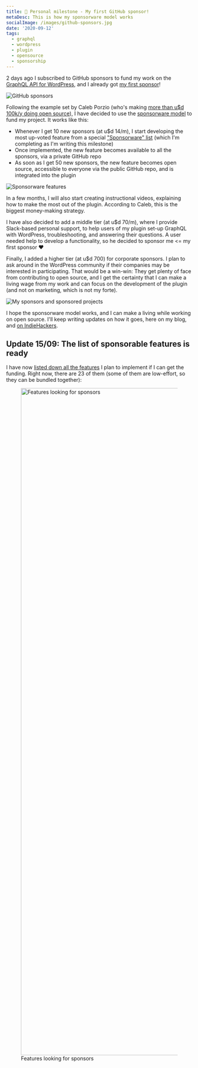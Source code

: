 ```yaml
---
title: 🤩 Personal milestone - My first GitHub sponsor!
metaDesc: This is how my sponsorware model works
socialImage: /images/github-sponsors.jpg
date: '2020-09-12'
tags:
  - graphql
  - wordpress
  - plugin
  - opensource
  - sponsorship
---
```


2 days ago I subscribed to GitHub sponsors to fund my work on the [GraphQL API for WordPress](https://github.com/GraphQLAPI/graphql-api-for-wp), and I already got [my first sponsor](https://github.com/sponsors/leoloso/)!

![GitHub sponsors](/images/leoloso-github-sponsors.png "GitHub sponsors")

Following the example set by Caleb Porzio (who's making [more than u$d 100k/y doing open source](https://calebporzio.com/i-just-hit-dollar-100000yr-on-github-sponsors-heres-how-i-did-it)), I have decided to use the [sponsorware model](https://calebporzio.com/sponsorware) to fund my project. It works like this:

- Whenever I get 10 new sponsors (at u$d 14/m), I start developing the most up-voted feature from a special ["Sponsorware" list](https://github.com/leoloso/PoP/projects/1) (which I'm completing as I'm writing this milestone)
- Once implemented, the new feature becomes available to all the sponsors, via a private GitHub repo
- As soon as I get 50 new sponsors, the new feature becomes open source, accessible to everyone via the public GitHub repo, and is integrated into the plugin

![Sponsorware features](/images/sponsorware-features.png "Sponsorware features")

In a few months, I will also start creating instructional videos, explaining how to make the most out of the plugin. According to Caleb, this is the biggest money-making strategy.

I have also decided to add a middle tier (at u$d 70/m), where I provide Slack-based personal support, to help users of my plugin set-up GraphQL with WordPress, troubleshooting, and answering their questions. A user needed help to develop a functionality, so he decided to sponsor me <= my first sponsor ❤️

Finally, I added a higher tier (at u$d 700) for corporate sponsors. I plan to ask around in the WordPress community if their companies may be interested in participating. That would be a win-win: They get plenty of face from contributing to open source, and I get the certainty that I can make a living wage from my work and can focus on the development of the plugin (and not on marketing, which is not my forte).

![My sponsors and sponsored projects](/images/leoloso-github-sponsor-projects.png "My sponsors and sponsored projects")

I hope the sponsorware model works, and I can make a living while working on open source. I'll keep writing updates on how it goes, here on my blog, and [on IndieHackers](https://www.indiehackers.com/leoloso).

## Update 15/09: The list of sponsorable features is ready

I have now [listed down all the features](https://github.com/leoloso/PoP/projects/1) I plan to implement if I can get the funding. Right now, there are 23 of them (some of them are low-effort, so they can be bundled together):

<figure><a href="/images/sponsorable-features.png" target="_blank"><img src="/images/sponsorable-features.png" alt="Features looking for sponsors" loading="lazy" width="3200" height="1806"></a><figcaption>Features looking for sponsors</figcaption></figure>
